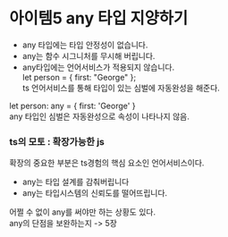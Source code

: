 # 아이템5 any 타입 지양하기

- any 타입에는 타입 안정성이 없습니다.
- any는 함수 시그니처를 무시해 버립니다.
- any타입에는 언어서비스가 적용되지 않습니다.  
  let person = { first: "George" };  
  ts 언어서비스를 통해 타입이 있는 심벌에 자동완성을 해준다.

let person: any = { first: 'George' }  
any 타입인 심벌은 자동완성으로 속성이 나타나지 않음.

### ts의 모토 : 확장가능한 js

확장의 중요한 부분은 ts경험의 핵심 요소인 언어서비스이다.

- any는 타입 설계를 감춰버립니다
- any는 타입시스템의 신뢰도를 떨어뜨립니다.

어쩔 수 없이 any를 써야만 하는 상황도 있다.  
any의 단점을 보완하는지 -> 5장

